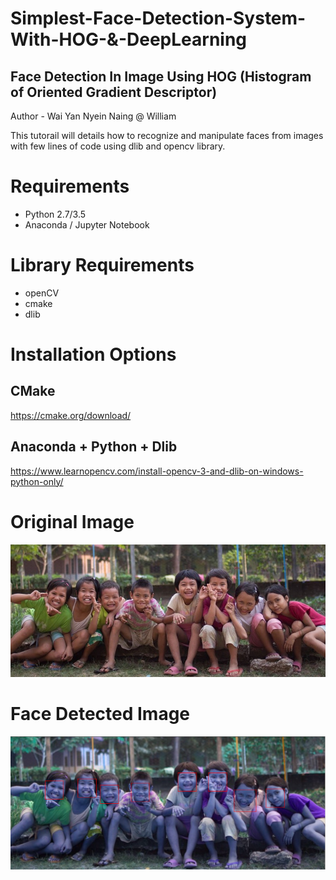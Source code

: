 # Simplest-Face-Detection-System-With-HOG-&-DeepLearning

## Face Detection In Image Using HOG (Histogram of Oriented Gradient Descriptor)

Author - Wai Yan Nyein Naing @ William

This tutorail will details how to recognize and manipulate faces from images with few lines of code using dlib and opencv library.

# Requirements

- Python 2.7/3.5
- Anaconda / Jupyter Notebook


# Library Requirements
- openCV
- cmake  
- dlib

# Installation Options

## CMake
https://cmake.org/download/

## Anaconda + Python + Dlib
https://www.learnopencv.com/install-opencv-3-and-dlib-on-windows-python-only/

# Original Image

![alt text](https://github.com/WaiYanNyeinNaing/Face-Detection-with-5-Lines-of-Code/blob/master/w8.jpg)


# Face Detected Image

![alt text](https://github.com/WaiYanNyeinNaing/Face-Detection-with-5-Lines-of-Code/blob/master/face1.png)
